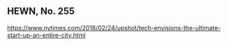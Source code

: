 ## HEWN, No. 255

https://www.nytimes.com/2018/02/24/upshot/tech-envisions-the-ultimate-start-up-an-entire-city.html